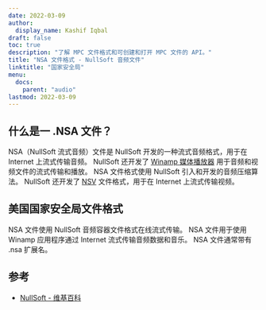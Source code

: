 ```yaml
---
date: 2022-03-09
author:
  display_name: Kashif Iqbal
draft: false
toc: true
description: "了解 MPC 文件格式和可创建和打开 MPC 文件的 API。"
title: "NSA 文件格式 - NullSoft 音频文件"
linktitle: "国家安全局"
menu:
  docs:
    parent: "audio"
lastmod: 2022-03-09
---
```


## 什么是一 .NSA 文件？

NSA（NullSoft 流式音频）文件是 NullSoft 开发的一种流式音频格式，用于在 Internet 上流式传输音频。 NullSoft 还开发了 [Winamp 媒体播放器](https://www.winamp.com/) 用于音频和视频文件的流式传输和播放。 NSA 文件格式使用 NullSoft 引入和开发的音频压缩算法。 NullSoft 还开发了 [NSV](/zh/video/nsv/) 文件格式，用于在 Internet 上流式传输视频。

## 美国国家安全局文件格式

NSA 文件使用 NullSoft 音频容器文件格式在线流式传输。 NSA 文件用于使用 Winamp 应用程序通过 Internet 流式传输音频数据和音乐。 NSA 文件通常带有 .nsa 扩展名。

## 参考

* [NullSoft - 维基百科](https://en.wikipedia.org/wiki/Nullsoft)

